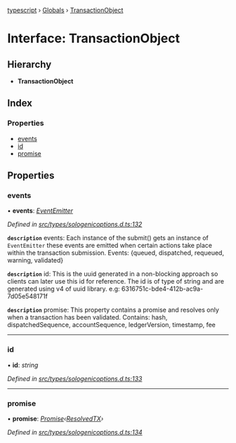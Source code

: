 [typescript](../README.md) › [Globals](../globals.md) › [TransactionObject](transactionobject.md)

# Interface: TransactionObject

## Hierarchy

* **TransactionObject**

## Index

### Properties

* [events](transactionobject.md#events)
* [id](transactionobject.md#id)
* [promise](transactionobject.md#promise)

## Properties

###  events

• **events**: *[EventEmitter](../classes/_events_.internal.eventemitter.md)*

*Defined in [src/types/sologenicoptions.d.ts:132](https://github.com/sologenic/sologenic-xrpl-stream-js/blob/2cf7f25/src/types/sologenicoptions.d.ts#L132)*

**`description`** events: Each instance of the submit() gets an instance of `EventEmitter` these events are emitted when certain actions take place within the transaction submission.
             Events: {queued, dispatched, requeued, warning, validated}

**`description`** id: This is the uuid generated in a non-blocking approach so clients can later use this id for reference. The id is of type of string and are generated using v4 of uuid library.
             e.g: 6316751c-bde4-412b-ac9a-7d05e548171f

**`description`** promise: This property contains a promise and resolves only when a transaction has been validated.
             Contains: hash, dispatchedSequence, accountSequence, ledgerVersion, timestamp, fee

___

###  id

• **id**: *string*

*Defined in [src/types/sologenicoptions.d.ts:133](https://github.com/sologenic/sologenic-xrpl-stream-js/blob/2cf7f25/src/types/sologenicoptions.d.ts#L133)*

___

###  promise

• **promise**: *[Promise](promise.md)‹[ResolvedTX](resolvedtx.md)›*

*Defined in [src/types/sologenicoptions.d.ts:134](https://github.com/sologenic/sologenic-xrpl-stream-js/blob/2cf7f25/src/types/sologenicoptions.d.ts#L134)*
